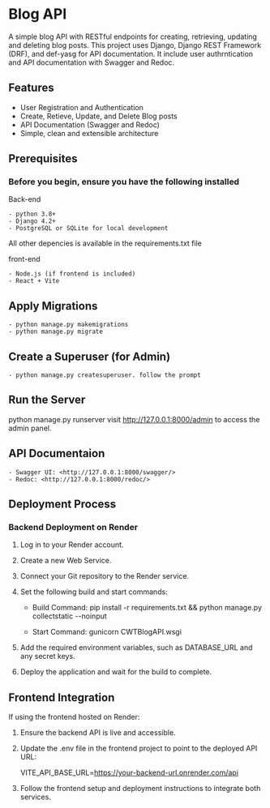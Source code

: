 # Blog API

A simple blog API with RESTful endpoints for creating, retrieving, updating and deleting blog posts. This project uses Django, Django REST Framework (DRF), and def-yasg for API documentation. It include user authrntication and API documentation with Swagger and Redoc.

## Features

- User Registration and Authentication
- Create, Retieve, Update, and Delete Blog posts
- API Documentation (Swagger and Redoc)
- Simple, clean and extensible architecture

## Prerequisites

### Before you begin, ensure you have the following installed

Back-end

    - python 3.8+
    - Django 4.2+
    - PostgreSQL or SQLite for local development
All other depencies is available in the requirements.txt file

front-end

    - Node.js (if frontend is included)
    - React + Vite

## Apply Migrations

    - python manage.py makemigrations
    - python manage.py migrate

## Create a Superuser (for Admin)

    - python manage.py createsuperuser. follow the prompt

## Run the Server

  python manage.py runserver
  visit <http://127.0.0.1:8000/admin> to access the admin panel.

## API Documentaion

    - Swagger UI: <http://127.0.0.1:8000/swagger/>
    - Redoc: <http://127.0.0.1:8000/redoc/>

## Deployment Process

### Backend Deployment on Render

1. Log in to your Render account.

2. Create a new Web Service.

3. Connect your Git repository to the Render service.

4. Set the following build and start commands:

    - Build Command: pip install -r requirements.txt && python manage.py collectstatic --noinput

    - Start Command: gunicorn CWTBlogAPI.wsgi

5. Add the required environment variables, such as DATABASE_URL and any secret keys.

6. Deploy the application and wait for the build to complete.

## Frontend Integration

If using the frontend hosted on Render:

  1. Ensure the backend API is live and accessible.

  2. Update the .env file in the frontend project to point to the deployed API URL:

      VITE_API_BASE_URL=<https://your-backend-url.onrender.com/api>

  3. Follow the frontend setup and deployment instructions to integrate both services.

